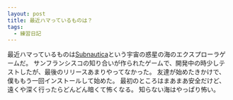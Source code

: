 ```yaml
---
layout: post
title: 最近ハマっているものは？
tags:
  - 練習日記
---
```


最近ハマっているものは[Subnautica]という宇宙の惑星の海のエクスプローラゲームだ。
サンフランシスコの知り合いが作られたゲームで、開発中の時少しテストしたが、最後のリリースあまりやってなかった。
友達が始めたきかけで、僕ももう一回インストールして始めた。
最初のところはまあまあ安全だけど、遠くや深く行ったらどんどん暗くて怖くなる。
知らない海はやっぱり怖い。

[subnautica]: https://store.steampowered.com/app/264710/Subnautica/
